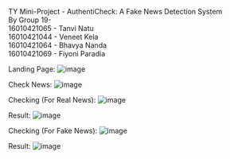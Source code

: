 TY Mini-Project - AuthentiCheck: A Fake News Detection System<br />
By Group 19-<br />
16010421065 - Tanvi Natu<br />
16010421044 - Veneet Kela<br />
16010421064 - Bhavya Nanda<br />
16010421069 - Fiyoni Paradia

Landing Page:
![image](https://github.com/tanvinatu/Mini-Project-AuthentiCheck---Fake-News-Detection-System/assets/113228384/a01f5813-8bfa-411f-8768-a59c24d485dd)

Check News:
![image](https://github.com/tanvinatu/Mini-Project-AuthentiCheck---Fake-News-Detection-System/assets/113228384/206e751f-96d8-4bde-8a7e-608bf0a03762)

Checking (For Real News):
![image](https://github.com/tanvinatu/Mini-Project-AuthentiCheck---Fake-News-Detection-System/assets/113228384/a5481955-9043-4fb1-a649-f1292d188d1c)

Result:
![image](https://github.com/tanvinatu/Mini-Project-AuthentiCheck---Fake-News-Detection-System/assets/113228384/0a5946a0-7d87-4a8a-83a4-17d4ba8b53b7)

Checking (For Fake News):
![image](https://github.com/tanvinatu/Mini-Project-AuthentiCheck---Fake-News-Detection-System/assets/113228384/f70959eb-4992-45a2-b785-d754d2bd6e18)

Result:
![image](https://github.com/tanvinatu/Mini-Project-AuthentiCheck---Fake-News-Detection-System/assets/113228384/322388e2-9a04-49a6-8625-8344a35b1eaf)







